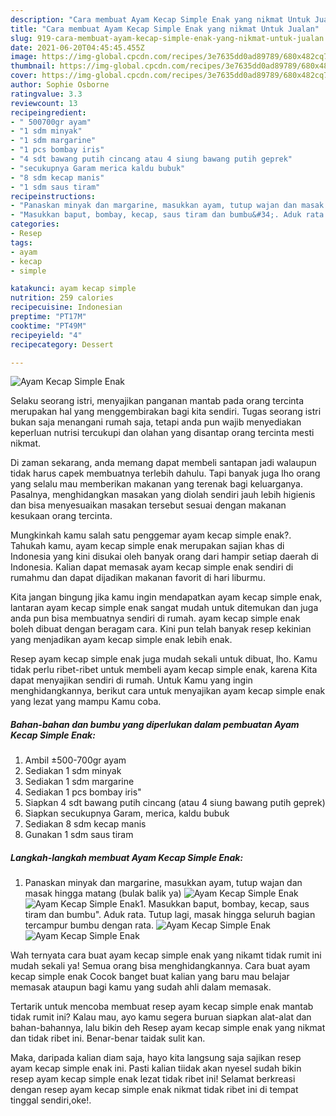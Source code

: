 ```yaml
---
description: "Cara membuat Ayam Kecap Simple Enak yang nikmat Untuk Jualan"
title: "Cara membuat Ayam Kecap Simple Enak yang nikmat Untuk Jualan"
slug: 919-cara-membuat-ayam-kecap-simple-enak-yang-nikmat-untuk-jualan
date: 2021-06-20T04:45:45.455Z
image: https://img-global.cpcdn.com/recipes/3e7635dd0ad89789/680x482cq70/ayam-kecap-simple-enak-foto-resep-utama.jpg
thumbnail: https://img-global.cpcdn.com/recipes/3e7635dd0ad89789/680x482cq70/ayam-kecap-simple-enak-foto-resep-utama.jpg
cover: https://img-global.cpcdn.com/recipes/3e7635dd0ad89789/680x482cq70/ayam-kecap-simple-enak-foto-resep-utama.jpg
author: Sophie Osborne
ratingvalue: 3.3
reviewcount: 13
recipeingredient:
- " 500700gr ayam"
- "1 sdm minyak"
- "1 sdm margarine"
- "1 pcs bombay iris"
- "4 sdt bawang putih cincang atau 4 siung bawang putih geprek"
- "secukupnya Garam merica kaldu bubuk"
- "8 sdm kecap manis"
- "1 sdm saus tiram"
recipeinstructions:
- "Panaskan minyak dan margarine, masukkan ayam, tutup wajan dan masak hingga matang (bulak balik ya)"
- "Masukkan baput, bombay, kecap, saus tiram dan bumbu&#34;. Aduk rata. Tutup lagi, masak hingga seluruh bagian tercampur bumbu dengan rata."
categories:
- Resep
tags:
- ayam
- kecap
- simple

katakunci: ayam kecap simple 
nutrition: 259 calories
recipecuisine: Indonesian
preptime: "PT17M"
cooktime: "PT49M"
recipeyield: "4"
recipecategory: Dessert

---
```



![Ayam Kecap Simple Enak](https://img-global.cpcdn.com/recipes/3e7635dd0ad89789/680x482cq70/ayam-kecap-simple-enak-foto-resep-utama.jpg)

Selaku seorang istri, menyajikan panganan mantab pada orang tercinta merupakan hal yang menggembirakan bagi kita sendiri. Tugas seorang istri bukan saja menangani rumah saja, tetapi anda pun wajib menyediakan keperluan nutrisi tercukupi dan olahan yang disantap orang tercinta mesti nikmat.

Di zaman  sekarang, anda memang dapat membeli santapan jadi walaupun tidak harus capek membuatnya terlebih dahulu. Tapi banyak juga lho orang yang selalu mau memberikan makanan yang terenak bagi keluarganya. Pasalnya, menghidangkan masakan yang diolah sendiri jauh lebih higienis dan bisa menyesuaikan masakan tersebut sesuai dengan makanan kesukaan orang tercinta. 



Mungkinkah kamu salah satu penggemar ayam kecap simple enak?. Tahukah kamu, ayam kecap simple enak merupakan sajian khas di Indonesia yang kini disukai oleh banyak orang dari hampir setiap daerah di Indonesia. Kalian dapat memasak ayam kecap simple enak sendiri di rumahmu dan dapat dijadikan makanan favorit di hari liburmu.

Kita jangan bingung jika kamu ingin mendapatkan ayam kecap simple enak, lantaran ayam kecap simple enak sangat mudah untuk ditemukan dan juga anda pun bisa membuatnya sendiri di rumah. ayam kecap simple enak boleh dibuat dengan beragam cara. Kini pun telah banyak resep kekinian yang menjadikan ayam kecap simple enak lebih enak.

Resep ayam kecap simple enak juga mudah sekali untuk dibuat, lho. Kamu tidak perlu ribet-ribet untuk membeli ayam kecap simple enak, karena Kita dapat menyajikan sendiri di rumah. Untuk Kamu yang ingin menghidangkannya, berikut cara untuk menyajikan ayam kecap simple enak yang lezat yang mampu Kamu coba.

<!--inarticleads1-->

##### Bahan-bahan dan bumbu yang diperlukan dalam pembuatan Ayam Kecap Simple Enak:

1. Ambil  ±500-700gr ayam
1. Sediakan 1 sdm minyak
1. Sediakan 1 sdm margarine
1. Sediakan 1 pcs bombay iris&#34;
1. Siapkan 4 sdt bawang putih cincang (atau 4 siung bawang putih geprek)
1. Siapkan secukupnya Garam, merica, kaldu bubuk
1. Sediakan 8 sdm kecap manis
1. Gunakan 1 sdm saus tiram




<!--inarticleads2-->

##### Langkah-langkah membuat Ayam Kecap Simple Enak:

1. Panaskan minyak dan margarine, masukkan ayam, tutup wajan dan masak hingga matang (bulak balik ya)
<img src="https://img-global.cpcdn.com/steps/ff7807453cc60958/160x128cq70/ayam-kecap-simple-enak-langkah-memasak-1-foto.jpg" alt="Ayam Kecap Simple Enak"><img src="https://img-global.cpcdn.com/steps/07dccd99ad635df3/160x128cq70/ayam-kecap-simple-enak-langkah-memasak-1-foto.jpg" alt="Ayam Kecap Simple Enak">1. Masukkan baput, bombay, kecap, saus tiram dan bumbu&#34;. Aduk rata. Tutup lagi, masak hingga seluruh bagian tercampur bumbu dengan rata.
<img src="https://img-global.cpcdn.com/steps/592f14961bb1a758/160x128cq70/ayam-kecap-simple-enak-langkah-memasak-2-foto.jpg" alt="Ayam Kecap Simple Enak"><img src="https://img-global.cpcdn.com/steps/a73b9cae4a908c92/160x128cq70/ayam-kecap-simple-enak-langkah-memasak-2-foto.jpg" alt="Ayam Kecap Simple Enak">



Wah ternyata cara buat ayam kecap simple enak yang nikamt tidak rumit ini mudah sekali ya! Semua orang bisa menghidangkannya. Cara buat ayam kecap simple enak Cocok banget buat kalian yang baru mau belajar memasak ataupun bagi kamu yang sudah ahli dalam memasak.

Tertarik untuk mencoba membuat resep ayam kecap simple enak mantab tidak rumit ini? Kalau mau, ayo kamu segera buruan siapkan alat-alat dan bahan-bahannya, lalu bikin deh Resep ayam kecap simple enak yang nikmat dan tidak ribet ini. Benar-benar taidak sulit kan. 

Maka, daripada kalian diam saja, hayo kita langsung saja sajikan resep ayam kecap simple enak ini. Pasti kalian tiidak akan nyesel sudah bikin resep ayam kecap simple enak lezat tidak ribet ini! Selamat berkreasi dengan resep ayam kecap simple enak nikmat tidak ribet ini di tempat tinggal sendiri,oke!.

